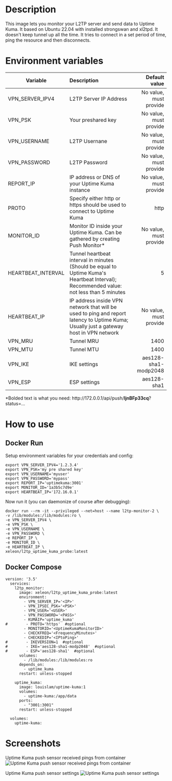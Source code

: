 # Description
This image lets you monitor your L2TP server and send data to Uptime Kuma.
It based on Ubuntu 22.04 with installed strongswan and xl2tpd.
It doesn't keep tunnel up all the time. It tries to connect in a set period of time, ping the resource and then disconnects.

# Environment variables
|  Variable | Description | Default value |
| ------------- |:-------------| -----:|
| VPN_SERVER_IPV4 | L2TP Server IP Address | No value, must provide |
| VPN_PSK                              | Your preshared key |   No value, must provide|
| VPN_USERNAME                | L2TP Usernane      |    No value, must provide|
| VPN_PASSWORD                | L2TP Password      |    No value, must provide |
| REPORT_IP                          | IP address or DNS of your Uptime Kuma instance | No value, must provide | 
| PROTO                                  | Specify either http or https should be used to connect to Uptime Kuma | http |
| MONITOR_ID                       | Monitor ID inside your Uptime Kuma. Can be gathered by creating Push Monitor*  |    No value, must provide|
| HEARTBEAT_INTERVAL    | Tunnel heartbeat interval in minutes (Should be equal to Uptime Kuma's Heartbeat Interval); Recommended value: not less than 5 minutes |    5 |
| HEARTBEAT_IP                   | IP address inside VPN network that will be used to ping and report latency to Uptime Kuma; Usually just a gateway host in VPN network |    No value, must provide |
| VPN_MRU                            | Tunnel MRU  | 1400 |
| VPN_MTU                            | Tunnel MTU  | 1400 |
| VPN_IKE                               | IKE settings |    aes128-sha1-modp2048 |
| VPN_ESP                             | ESP settings |    aes128-sha1 |


*Bolded text is what you need: http:\/\/172.0.0.1/api/push/**IjnBFp33cq**?status=...

# How to use
## Docker Run
Setup environment variables for your credentials and config:
``` 
export VPN_SERVER_IPV4='1.2.3.4'
export VPN_PSK='my pre shared key'
export VPN_USERNAME='myuser'
export VPN_PASSWORD='mypass'
export REPORT_IP='uptimekuma:3001'
export MONITOR_ID='1a3b5c7d9e'
export HEARTBEAT_IP='172.16.0.1'
```
Now run it (you can daemonize of course after debugging):
```
docker run --rm -it --privileged --net=host --name l2tp-monitor-2 \
-v /lib/modules:/lib/modules:ro \
-e VPN_SERVER_IPV4 \
-e VPN_PSK \
-e VPN_USERNAME \
-e VPN_PASSWORD \
-e REPORT_IP \
-e MONITOR_ID \
-e HEARTBEAT_IP \
xeleon/l2tp_uptime_kuma_probe:latest
```
## Docker Compose
```
version: '3.5'
  services:
    l2tp_monitor:
      image: xeleon/l2tp_uptime_kuma_probe:latest
      environment:
        - VPN_SERVER_IP='<IP>'
        - VPN_IPSEC_PSK='<PSK>'
        - VPN_USER='<USER>'
        - VPN_PASSWORD='<PASS>'
        - KUMAIP='uptime_kuma'
#        - PROTO='https'  #optional
        - MONITORID='<UptimeKumaMonitorID>'
        - CHECKFREQ='<FrequencyMinutes>'
        - CHECKEDIP='<IPtoPing>'
#        - IKEVERSION=1  #optional
#        - IKE='aes128-sha1-modp2048'  #optional
#        - ESP='aes128-sha1'  #optional
      volumes:
        - /lib/modules:/lib/modules:ro
      depends_on:
        - uptime_kuma
      restart: unless-stopped

    uptime_kuma:
      image: louislam/uptime-kuma:1
      volumes:
        - uptime-kuma:/app/data
      ports:
        - "3001:3001"
      restart: unless-stopped

  volumes:
    uptime-kuma:
```

# Screenshots
Uptime Kuma push sensor received pings from container
![Uptime Kuma push sensor received pings from container](https://i.imgur.com/eeyFsFD.png)

Uptime Kuma push sensor settings
![Uptime Kuma push sensor settings](https://imgur.com/RIarqbb.png)

